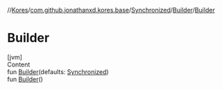//[Kores](../../../index.md)/[com.github.jonathanxd.kores.base](../../index.md)/[Synchronized](../index.md)/[Builder](index.md)/[Builder](-builder.md)



# Builder  
[jvm]  
Content  
fun [Builder](-builder.md)(defaults: [Synchronized](../index.md))  
fun [Builder](-builder.md)()  



